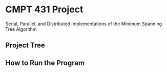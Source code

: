 # CMPT 431 Project

Serial, Parallel, and Distributed Implementations of the Minimum Spanning Tree Algorithm

## Project Tree

## How to Run the Program
